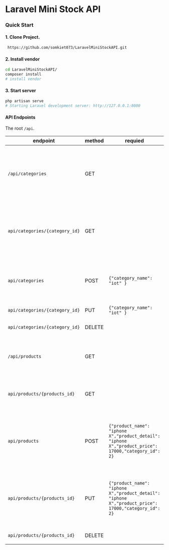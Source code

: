 # Laravel Mini Stock API
### Quick Start

#### 1. Clone Project.

```sh
 https://github.com/somkiet073/LaravelMiniStockAPI.git
```

#### 2. Install vendor

```sh
cd LaravelMiniStockAPI/
composer install
# install vendor
```

#### 3. Start server

```sh
php artisan serve
# Starting Laravel development server: http://127.0.0.1:8000
```

#### API Endpoints
The root `/api`.

|endpoint|method|requied|response|description
|-|-|-|-|-|
|`/api/categories`|GET||`{"success": true,"data": [{  "id": 1,"category_name": "laptop test","product": [{"id": "1","product_name": "lenovo thinkpad","product_detail": "Descriptions","product_price": "22000"}],"created_at": "2020-11-17T05:25:53.000000Z","updated_at": "2020-11-17T05:25:53.000000Z"},],"message": "Category retrived successfully."}`|get All Categories|
|`api/categories/{category_id}`|GET||`{"success": true,"data": [{  "id": 1,"category_name": "laptop test","product": [{"id": "1","product_name": "lenovo thinkpad","product_detail": "Descriptions","product_price": "22000"}],"created_at": "2020-11-17T05:25:53.000000Z","updated_at": "2020-11-17T05:25:53.000000Z"},],"message": "Category retrived successfully."}`|get Catetegory By ID|
|`api/categories`|POST|`{"category_name": "iot" }`|`{"success": true,"data": { "category_name": "iot2", "updated_at": "2020-11-17T09:45:10.000000Z", "created_at": "2020-11-17T09:45:10.000000Z", "id": 5}, "message": "category create successfully."}`|Create Catetegory|
|`api/categories/{category_id}`|PUT|`{"category_name": "iot" }`|`{"success": true,"data": 1,"message": "Category delete successfully."}`|Delete Catetegory|
|`api/categories/{category_id}`|DELETE||`{"success": true,"data": 1,"message": "Category delete successfully."}`|Delete Catetegory|
||
|`/api/products`|GET||`{"success": true,"data": [{"id": "1","product_name": "lenovo thinkpad","product_detail": "ทดสอบ...","product_price": "22000","category_name": "laptop test"}],"message": "Product retrived successfully."}`|get All products|
|`api/products/{products_id}`|GET||`{"success": true,"data": [{"id": "1","product_name": "lenovo thinkpad","product_detail": "ทดสอบ...","product_price": "22000","category_name": "laptop test"}],"message": "Product retrived successfully."}`|get products By ID|
|`api/products`|POST|`{"product_name": "iphone X","product_detail": "iphone X","product_price": 17000,"category_id": 2}`|`{"success": true,"data": {"product_name": "apple","product_detail": "test detail...","product_price": 23000,"category_id": 1,"updated_at": "2020-11-17T14:58:05.000000Z","created_at": "2020-11-17T14:58:05.000000Z","id": 5},"message": "Product create successfully."}`|Create products|
|`api/products/{products_id}`|PUT|`{"product_name": "iphone X","product_detail": "iphone X","product_price": 17000,"category_id": 2}`|`{"success": true,"data": {"product_name": "apple","product_detail": "test detail...,"product_price": 23000,"category_id": 1,"updated_at": "2020-11-17T14:58:05.000000Z","created_at": "2020-11-17T14:58:05.000000Z","id": 5},"message": "Product create successfully."}`|Edit products|
|`api/products/{products_id}`|DELETE||`{"success": true,"data": 1,"message": "Product delete successfully."}`|Delete products|
